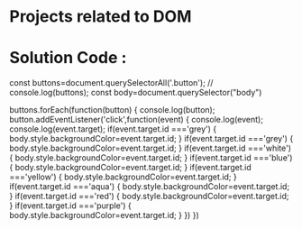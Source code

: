 # Projects related to DOM

# Solution Code :

const buttons=document.querySelectorAll('.button');
// console.log(buttons);
const body=document.querySelector("body")

buttons.forEach(function(button)
{
    console.log(button);
    button.addEventListener('click',function(event)
    {
        console.log(event);
        console.log(event.target);
        if(event.target.id ==='grey')
        {
            body.style.backgroundColor=event.target.id;
        }
        if(event.target.id ==='grey')
        {
            body.style.backgroundColor=event.target.id;
        }
        if(event.target.id ==='white')
        {
            body.style.backgroundColor=event.target.id;
        }
        if(event.target.id ==='blue')
        {
            body.style.backgroundColor=event.target.id;
        }
        if(event.target.id ==='yellow')
        {
            body.style.backgroundColor=event.target.id;
        }
        if(event.target.id ==='aqua')
        {
            body.style.backgroundColor=event.target.id;
        }
        if(event.target.id ==='red')
        {
            body.style.backgroundColor=event.target.id;
        }
        if(event.target.id ==='purple')
        {
            body.style.backgroundColor=event.target.id;
        }
    })
})